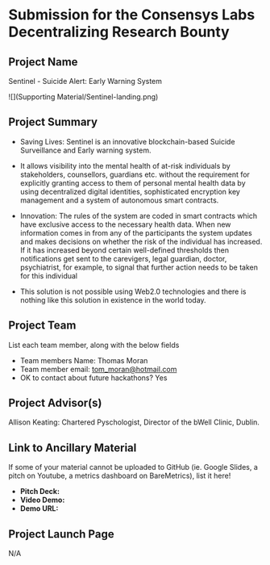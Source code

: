 # Submission for the Consensys Labs Decentralizing Research Bounty

## Project Name
Sentinel - Suicide Alert: Early Warning System

![](Supporting Material/Sentinel-landing.png)

## Project Summary
- Saving Lives: Sentinel is an innovative blockchain-based Suicide Surveillance and Early warning system. 

- It allows visibility into the mental health of at-risk individuals by stakeholders, counsellors, guardians etc. without the requirement for explicitly granting access to them of personal mental health data by using decentralized digital identities, sophisticated encryption key management and a system of autonomous smart contracts. 

- Innovation: The rules of the system are coded in smart contracts which have exclusive access to the necessary health data. When new information comes in from any of the participants the system updates and makes decisions on whether the risk of the individual has increased. If it has increased beyond certain well-defined thresholds then notifications get sent to the carevigers, legal guardian, doctor, psychiatrist, for example, to signal that further action needs to be taken for this individual  

- This solution is not possible using Web2.0 technologies and there is nothing like this solution in existence in the world today. 


## Project Team
List each team member, along with the below fields

* Team members Name: Thomas Moran
* Team member email: tom_moran@hotmail.com
* OK to contact about future hackathons? Yes

## Project Advisor(s)
Allison Keating: Chartered Pyschologist, Director of the bWell Clinic, Dublin. 

## Link to Ancillary Material
If some of your material cannot be uploaded to GitHub (ie. Google Slides, a pitch on Youtube, a metrics dashboard on BareMetrics), list it here!

- **Pitch Deck:**
- **Video Demo:**
- **Demo URL:**

## Project Launch Page
N/A 
